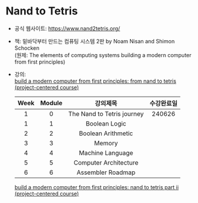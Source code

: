 # Nand to Tetris

- 공식 웹사이트: https://www.nand2tetris.org/

- 책: 밑바닥부터 만드는 컴퓨팅 시스템 2판 by Noam Nisan and Shimon Schocken  
(원제: The elements of computing systems building a modern computer from first principles)

- 강의:  
    [build a modern computer from first principles: from nand to tetris (project-centered course)](https://www.coursera.org/learn/build-a-computer)  

    | Week | Module | 강의제목 | 수강완료일 |
    |:-:|:-:|:-:|:-:|
    | 1 | 0 | The Nand to Tetris journey | 240626 |
    | 1 | 1 | Boolean Logic | |
    | 2 | 2 | Boolean Arithmetic | |
    | 3 | 3 | Memory | |
    | 4 | 4 | Machine Language | |
    | 5 | 5 | Computer Architecture | |
    | 6 | 6 | Assembler Roadmap | |

    [build a modern computer from first principles: nand to tetris part ii (project-centered course)](https://www.coursera.org/learn/nand2tetris2)

